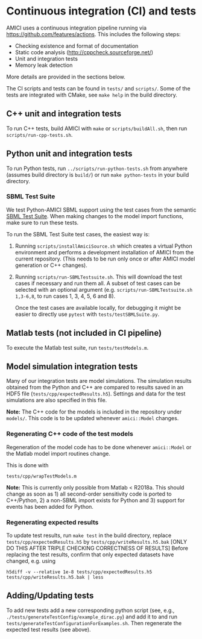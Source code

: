 # Continuous integration (CI) and tests

AMICI uses a continuous integration pipeline running via
https://github.com/features/actions.
This includes the following steps:

- Checking existence and format of documentation
- Static code analysis (http://cppcheck.sourceforge.net/)
- Unit and integration tests
- Memory leak detection

More details are provided in the sections below.

The CI scripts and tests can be found in `tests/` and `scripts/`. Some of the
tests are integrated with CMake, see `make help` in the build directory.


## C++ unit and integration tests

To run C++ tests, build AMICI with `make` or `scripts/buildAll.sh`,
then run `scripts/run-cpp-tests.sh`.


## Python unit and integration tests

To run Python tests, run `../scripts/run-python-tests.sh` from anywhere
(assumes build directory is `build/`) or run `make python-tests` in your build
directory.

### SBML Test Suite

We test Python-AMICI SBML support using the test cases from the semantic
[SBML Test Suite](https://github.com/sbmlteam/sbml-test-suite/). When making
changes to the model import functions, make sure to run these tests.

To run the SBML Test Suite test cases, the easiest way is:

1. Running `scripts/installAmiciSource.sh` which
   creates a virtual Python environment and performs a development installation
   of AMICI from the current repository. (This needs to be run only once or
   after AMICI model generation or C++ changes).

2. Running `scripts/run-SBMLTestsuite.sh`. This will download the test cases
   if necessary and run them all. A subset of test cases can be selected with
   an optional argument (e.g. `scripts/run-SBMLTestsuite.sh 1,3-6,8`, to run
   cases 1, 3, 4, 5, 6 and 8).

   Once the test cases are available locally, for debugging it might be easier
   to directly use `pytest` with `tests/testSBMLSuite.py`.


## Matlab tests (not included in CI pipeline)

To execute the Matlab test suite, run `tests/testModels.m`.


## Model simulation integration tests

Many of our integration tests are model simulations. The simulation results
obtained from the Python and C++ are compared to results saved in an HDF5 file
(`tests/cpp/expectedResults.h5`).
Settings and data for the test simulations are also specified in this file.

**Note:** The C++ code for the models is included in the repository under
`models/`.
This code is to be updated whenever `amici::Model` changes.


### Regenerating C++ code of the test models

Regeneration of the model code has to be done whenever `amici::Model` or
the Matlab model import routines change.

This is done with

    tests/cpp/wrapTestModels.m

**Note:** This is currently only possible from Matlab < R2018a. This should
change as soon as 1) all second-order sensitivity code is ported to C++/Python,
2) a non-SBML import exists for Python and 3) support for events has been added
for Python.


### Regenerating expected results

To update test results, run `make test` in the build directory,
replace `tests/cpp/expectedResults.h5` by
`tests/cpp/writeResults.h5.bak`
[ONLY DO THIS AFTER TRIPLE CHECKING CORRECTNESS OF RESULTS]
Before replacing the test results, confirm that only expected datasets have
changed, e.g. using

    h5diff -v --relative 1e-8 tests/cpp/expectedResults.h5 tests/cpp/writeResults.h5.bak | less


## Adding/Updating tests

To add new tests add a new corresponding python script (see, e.g.,
`./tests/generateTestConfig/example_dirac.py`) and add it to and run
`tests/generateTestConfigurationForExamples.sh`.
Then regenerate the expected test results (see above).
